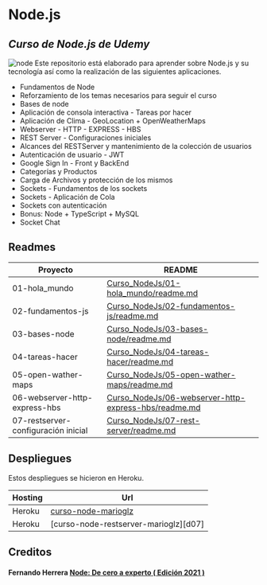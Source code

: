 # Node.js
## _Curso de Node.js de Udemy_

![node](http://xurxodev.com/content/images/2015/12/Node-js-Logo.png)
Este repositorio está elaborado para aprender sobre Node.js y su tecnología así como la realización de las siguientes aplicaciones.

- Fundamentos de Node
- Reforzamiento de los temas necesarios para seguir el curso
- Bases de node
- Aplicación de consola interactiva - Tareas por hacer
- Aplicación de Clima - GeoLocation + OpenWeatherMaps
- Webserver - HTTP - EXPRESS - HBS
- REST Server - Configuraciones iniciales
- Alcances del RESTServer y mantenimiento de la colección de usuarios
- Autenticación de usuario - JWT
- Google Sign In - Front y BackEnd
- Categorías y Productos
- Carga de Archivos y protección de los mismos
- Sockets - Fundamentos de los sockets
- Sockets - Aplicación de Cola
- Sockets con autenticación
- Bonus: Node + TypeScript + MySQL
- Socket Chat

## Readmes

| Proyecto | README |
| ------ | ------ |
| 01-hola_mundo | [Curso_NodeJs/01-hola_mundo/readme.md][01] |
| 02-fundamentos-js | [Curso_NodeJs/02-fundamentos-js/readme.md][02] |
| 03-bases-node | [Curso_NodeJs/03-bases-node/readme.md][03] |
| 04-tareas-hacer | [Curso_NodeJs/04-tareas-hacer/readme.md][04] |
| 05-open-wather-maps | [Curso_NodeJs/05-open-wather-maps/readme.md][05] |
| 06-webserver-http-express-hbs | [Curso_NodeJs/06-webserver-http-express-hbs/readme.md][06] |
| 07-restserver-configuración inicial | [Curso_NodeJs/07-rest-server/readme.md][07] |

## Despliegues

Estos despliegues se hicieron en Heroku.

| Hosting | Url |
| ------ | ------ |
| Heroku | [curso-node-marioglz][d06] |
| Heroku | [curso-node-restserver-marioglz][d07] |

## Creditos
#### Fernando Herrera [Node: De cero a experto ( Edición 2021 )][credito]


   [01]: <https://github.com/mariogonzcardona/Curso_NodeJs/blob/main/01-hola_mundo/readme.md>
   [02]: <https://github.com/mariogonzcardona/Curso_NodeJs/blob/main/02-fundamentos-js/readme.md>
   [03]: <https://github.com/mariogonzcardona/Curso_NodeJs/blob/main/03-bases-node/readme.md>
   [04]: <https://github.com/mariogonzcardona/Curso_NodeJs/blob/main/04-tareas-hacer/readme.md>
   [05]: <https://github.com/mariogonzcardona/Curso_NodeJs/blob/main/05-open-wather-maps/readme.md>
   [06]: <https://github.com/mariogonzcardona/Curso_NodeJs/blob/main/06-webserver-http-express-hbs/readme.md>

   [07]: <https://github.com/mariogonzcardona/Curso_NodeJs/blob/main/07-rest-server/readme.md>
   
   [d06]: <https://curso-node-marioglz.herokuapp.com/>
   [d06]: <https://curso-node-restserver-marioglz.herokuapp.com/>
   
   [credito]: <https://www.udemy.com/course/node-de-cero-a-experto/>
